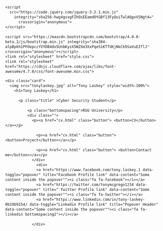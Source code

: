 

<!DOCTYPE html>
<html>
  <head>
    <meta charset="utf-8">
    <title></title>
    <meta charset="utf-8">
    <meta name="viewport" content="width =device-width, Initial scale = 1">
    <link rel="stylesheet" href="https://maxcdn.bootstrapcdn.com/bootstrap/4.0.0-beta.2/css/bootstrap.min.css" integrity="sha384-PsH8R72JQ3SOdhVi3uxftmaW6Vc51MKb0q5P2rRUpPvrszuE4W1povHYgTpBfshb" crossorigin="anonymous">

    <script
      src="https://code.jquery.com/jquery-3.2.1.min.js"
        integrity="sha256-hwg4gsxgFZhOsEEamdOYGBf13FyQuiTwlAQgxVSNgt4="
          crossorigin="anonymous">
    </script>

    <script src="https://maxcdn.bootstrapcdn.com/bootstrap/4.0.0-beta.2/js/bootstrap.min.js" integrity="sha384-alpBpkh1PFOepccYVYDB4do5UnbKysX5WZXm3XxPqe5iKTfUKjNkCk9SaVuEZflJ" crossorigin="anonymous"></script>
    <link rel="stylesheet" href="style.css">
    <link rel="stylesheet" href="https://cdnjs.cloudflare.com/ajax/libs/font-awesome/4.7.0/css/font-awesome.min.css">

  </head>
  <body>





    <div class="card">
      <img src="tonylaskey.jpg" alt="Tony Laskey" style="width:100%">
        <h1>Tony Laskey</h1>

          <p class="title" >Cyber Security Student</p>

              <p class="bottomspacing">RGU University</p>
              <div class="">
                <p><a href="cv.html" class="button"> <button>CV</button></a></p>

                  <p><a href="cv.html" class="button"> <button>Project</button></a></p>

                  <p><a href="cv.html" class="button"> <button>Contact me</button></a></p>
                </div>
                  <div>
                  <a href="https://www.facebook.com/tony.laskey.1 data-toggle="popover" title="Facebook Profile link" data-content="Some content inside the popover""><i class="fa fa-facebook"></i></a>
                  <a href="https://twitter.com/tonymcgrego1234 data-toggle="popover" title=" Twitter Profile link" data-content="Some content inside the popover""><i class="fa fa-twitter"></i></a>
                  <a href="https://www.linkedin.com/in/tony-laskey-0b19b9154/ data-toggle="Linkedin Profile link" title="Popover Header" data-content="Some content inside the popover""><i class="fa fa-linkedin bottomspacing2"></i></a>

                </div>




  </body>
</html>
